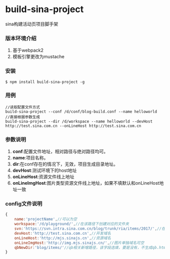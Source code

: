# build-sina-project
sina构建活动页项目脚手架

### 版本环境介绍 ###
1. 基于webpack2
1. 模板引擎更改为mustache

### 安装 ###
```
$ npm install build-sina-project -g
```

### 用例 ###
```
//读取配置文件方式
build-sina-project --conf /d/conf/blog-build.conf --name helloworld
//直接根据参数生成
build-sina-project --dir /d/workspace --name helloworld --devHost http://test.sina.com.cn --onLineHost http://test.sina.com.cn
```

### 参数说明 ###
1. **conf**:配置文件地址，相对路径与绝对路径均可。
2. **name**:项目名称。
3. **dir**:在conf存在的情况下，无效，项目生成目录地址。
4. **devHost**:测试环境下的host地址
5. **onLineHost**:资源文件线上地址
6. **onLineImgHost**:图片类型资源文件线上地址，如果不填默认和onLineHost地址一致

### config文件说明 ###
```js
{
    name:'projectName',//可以为空
    workspace:'/d/playground/',//在该路径下创建对应的文件夹
    svn:'https://svn.intra.sina.com.cn/blog/trunk/ria/items/2017/',//在该svn下创建项目，可空，目前仅接受已年份结尾的svn地址
    devHost:'http://test.sina.com.cn',//开发域名
    onLineHost:'http://mjs.sinajs.cn',//资源域名
    onLineImgHost:'http://img.mjs.sinajs.cn/',//图片单独域名可空
    qbNewDir:'blog/items/'//qb相关新增路径，该字段选填，要是没有，不生成qb.html文件
}
```

